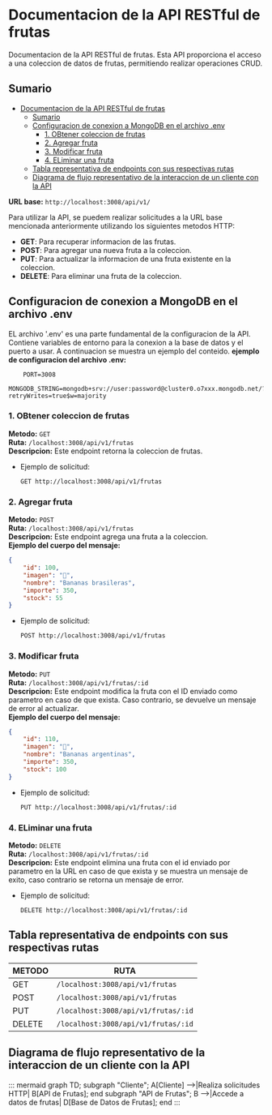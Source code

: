 # Documentacion de la API RESTful de frutas

Documentacion de la API RESTful de frutas. Esta API proporciona el acceso a una coleccion de datos de frutas, permitiendo realizar operaciones CRUD.

## Sumario

- [Documentacion de la API RESTful de frutas](#documentacion-de-la-api-restful-de-frutas)
  - [Sumario](#sumario)
  - [Configuracion de conexion a MongoDB en el archivo .env](#configuracion-de-conexion-a-mongodb-en-el-archivo-env)
    - [1. OBtener coleccion de frutas](#1-obtener-coleccion-de-frutas)
    - [2. Agregar fruta](#2-agregar-fruta)
    - [3. Modificar fruta](#3-modificar-fruta)
    - [4. ELiminar una fruta](#4-eliminar-una-fruta)
  - [Tabla representativa de endpoints con sus respectivas rutas](#tabla-representativa-de-endpoints-con-sus-respectivas-rutas)
  - [Diagrama de flujo representativo de la interaccion de un cliente con la API](#diagrama-de-flujo-representativo-de-la-interaccion-de-un-cliente-con-la-api)

**URL base:** `http://localhost:3008/api/v1/`  

Para utilizar la API, se puedem realizar solicitudes a la URL base mencionada anteriormente utilizando los siguientes metodos HTTP:

- **GET**: Para recuperar informacion de las frutas.  
- **POST**: Para agregar una nueva fruta a la coleccion.  
- **PUT**: Para actualizar la informacion de una fruta existente en la coleccion.
- **DELETE**: Para eliminar una fruta de la coleccion.

## Configuracion de conexion a MongoDB en el archivo .env
EL archivo '.env' es una parte fundamental de la configuracion de la API. Contiene variables de entorno para la conexion a la base de datos y el puerto a usar.
A continuacion se muestra un ejemplo del conteido.
**ejemplo de configuracion del archivo .env:**
```dotenv
    PORT=3008
    MONGODB_STRING=mongodb+srv://user:password@cluster0.o7xxx.mongodb.net/?retryWrites=true$w=majority
```


### 1. OBtener coleccion de frutas
**Metodo:** `GET`  
**Ruta:** `/localhost:3008/api/v1/frutas`  
**Descripcion:** Este endpoint retorna la coleccion de frutas.  
- Ejemplo de solicitud:
    ```
    GET http://localhost:3008/api/v1/frutas
    ```


### 2. Agregar fruta
**Metodo:** `POST`  
**Ruta:** `/localhost:3008/api/v1/frutas`  
**Descripcion:** Este endpoint agrega una fruta a la coleccion.  
**Ejemplo del cuerpo del mensaje:**   
```json
{
    "id": 100,
    "imagen": "🍌",
    "nombre": "Bananas brasileras",
    "importe": 350,
    "stock": 55
}
```
  - Ejemplo de solicitud:
    ```
    POST http://localhost:3008/api/v1/frutas
    ```


### 3. Modificar fruta
**Metodo:** `PUT`  
**Ruta:** `/localhost:3008/api/v1/frutas/:id`  
**Descripcion:** Este endpoint modifica la fruta con el ID enviado como parametro en caso de que exista. Caso contrario, se devuelve un mensaje de error al actualizar.  
**Ejemplo del cuerpo del mensaje:**     
```json
{
    "id": 110,
    "imagen": "🍌",
    "nombre": "Bananas argentinas",
    "importe": 350,
    "stock": 100
}
```
 - Ejemplo de solicitud:
    ```
    PUT http://localhost:3008/api/v1/frutas/:id
    ```

### 4. ELiminar una fruta  
**Metodo:** `DELETE`  
**Ruta:** `/localhost:3008/api/v1/frutas/:id`  
**Descripcion:** Este endpoint elimina una fruta con el id enviado por parametro en la URL en caso de que exista y se muestra un mensaje de exito, caso contrario se retorna un mensaje de error.  
 - Ejemplo de solicitud:
    ```
    DELETE http://localhost:3008/api/v1/frutas/:id
    ```

## Tabla representativa de endpoints con sus respectivas rutas
| METODO | RUTA                                     |
| ------ | -----------------------------------------|
| GET    | `/localhost:3008/api/v1/frutas`          |
| POST   | `/localhost:3008/api/v1/frutas`          |
| PUT    | `/localhost:3008/api/v1/frutas/:id`      |
| DELETE | `/localhost:3008/api/v1/frutas/:id`      |

## Diagrama de flujo representativo de la interaccion de un cliente con la API
::: mermaid
graph TD;
  subgraph "Cliente";
    A[Cliente] -->|Realiza solicitudes HTTP| B[API de Frutas];
  end
  subgraph "API de Frutas";
    B -->|Accede a datos de frutas| D[Base de Datos de Frutas];
  end
  :::